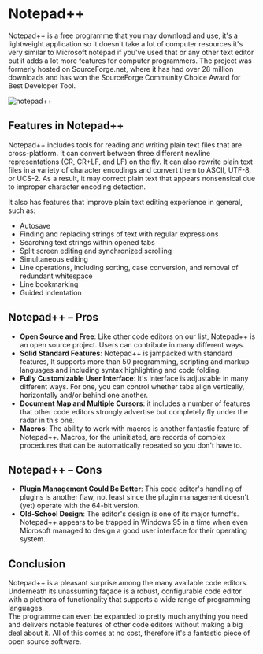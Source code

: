 
# Notepad++

Notepad++ is a free programme that you may download and use, it's a lightweight application so it doesn't take a lot of computer resources it's very similar to Microsoft notepad if you've used that or any other text editor but it adds a lot more features for computer programmers. The project was formerly hosted on SourceForge.net, where it has had over 28 million downloads and has won the SourceForge Community Choice Award for Best Developer Tool.   

![notepad++](https://user-images.githubusercontent.com/54666019/139309581-2654b514-2377-405e-8703-375d37028708.jpg)

## Features in Notepad++ 

Notepad++ includes tools for reading and writing plain text files that are cross-platform. It can convert between three different newline representations (CR, CR+LF, and LF) on the fly. It can also rewrite plain text files in a variety of character encodings and convert them to ASCII, UTF-8, or UCS-2. As a result, it may correct plain text that appears nonsensical due to improper character encoding detection.  

It also has features that improve plain text editing experience in general, such as:
- Autosave
- Finding and replacing strings of text with regular expressions
- Searching text strings within opened tabs
- Split screen editing and synchronized scrolling
- Simultaneous editing
- Line operations, including sorting, case conversion, and removal of redundant whitespace
- Line bookmarking
- Guided indentation

## Notepad++ – Pros   

- **Open Source and Free**: Like other code editors on our list, Notepad++ is an open source project. Users can contribute in many different ways.  
- **Solid Standard Features**: Notepad++ is jampacked with standard features, It supports more than 50 programming, scripting and markup languages and including syntax highlighting and code folding. 
- **Fully Customizable User Interface**: It's interface is adjustable in many different ways. For one, you can control whether tabs align vertically, horizontally and/or behind one another.  
- **Document Map and Multiple Cursors**:  it includes a number of features that other code editors strongly advertise but completely fly under the radar in this one.  
- **Macros**: The ability to work with macros is another fantastic feature of Notepad++. Macros, for the uninitiated, are records of complex procedures that can be automatically repeated so you don't have to.  


## Notepad++ – Cons   

- **Plugin Management Could Be Better**: This code editor's handling of plugins is another flaw, not least since the plugin management doesn't (yet) operate with the 64-bit version.  
- **Old-School Design**: The editor's design is one of its major turnoffs. Notepad++ appears to be trapped in Windows 95 in a time when even Microsoft managed to design a good user interface for their operating system.  


## Conclusion  
Notepad++ is a pleasant surprise among the many available code editors. Underneath its unassuming façade is a robust, configurable code editor with a plethora of functionality that supports a wide range of programming languages.  
The programme can even be expanded to pretty much anything you need and delivers notable features of other code editors without making a big deal about it. All of this comes at no cost, therefore it's a fantastic piece of open source software.

